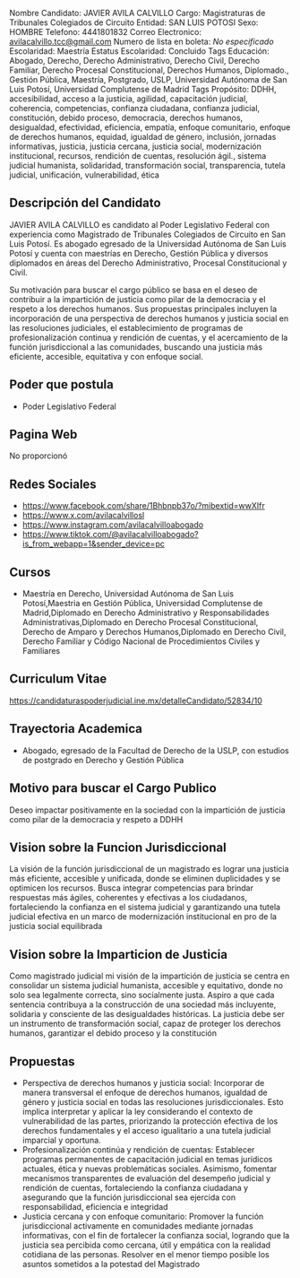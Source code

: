 Nombre Candidato: JAVIER AVILA CALVILLO
Cargo: Magistraturas de Tribunales Colegiados de Circuito
Entidad: SAN LUIS POTOSI
Sexo: HOMBRE
Telefono: 4441801832
Correo Electronico: avilacalvillo.tcc@gmail.com
Numero de lista en boleta: *No especificado*
Escolaridad: Maestría
Estatus Escolaridad: Concluido
Tags Educación: Abogado, Derecho, Derecho Administrativo, Derecho Civil, Derecho Familiar, Derecho Procesal Constitucional, Derechos Humanos, Diplomado., Gestión Pública, Maestría, Postgrado, USLP, Universidad Autónoma de San Luis Potosí, Universidad Complutense de Madrid
Tags Propósito: DDHH, accesibilidad, acceso a la justicia, agilidad, capacitación judicial, coherencia, competencias, confianza ciudadana, confianza judicial, constitución, debido proceso, democracia, derechos humanos, desigualdad, efectividad, eficiencia, empatía, enfoque comunitario, enfoque de derechos humanos, equidad, igualdad de género, inclusión, jornadas informativas, justicia, justicia cercana, justicia social, modernización institucional, recursos, rendición de cuentas, resolución ágil., sistema judicial humanista, solidaridad, transformación social, transparencia, tutela judicial, unificación, vulnerabilidad, ética


## Descripción del Candidato 

JAVIER AVILA CALVILLO es candidato al Poder Legislativo Federal con experiencia como Magistrado de Tribunales Colegiados de Circuito en San Luis Potosí. Es abogado egresado de la Universidad Autónoma de San Luis Potosí y cuenta con maestrías en Derecho, Gestión Pública y diversos diplomados en áreas del Derecho Administrativo, Procesal Constitucional y Civil. 

Su motivación para buscar el cargo público se basa en el deseo de contribuir a la impartición de justicia como pilar de la democracia y el respeto a los derechos humanos.  Sus propuestas principales incluyen la incorporación de una perspectiva de derechos humanos y justicia social en las resoluciones judiciales, el establecimiento de programas de profesionalización continua y rendición de cuentas, y el acercamiento de la función jurisdiccional a las comunidades, buscando una justicia más eficiente, accesible, equitativa y con enfoque social.


## Poder que postula

- Poder Legislativo Federal


## Pagina Web

No proporcionó


## Redes Sociales

- https://www.facebook.com/share/1Bhbnpb37o/?mibextid=wwXIfr
- https://www.x.com/avilacalvillosl
- https://www.instagram.com/avilacalvilloabogado
- https://www.tiktok.com/@avilacalvilloabogado?is_from_webapp=1&sender_device=pc


## Cursos

- Maestría en Derecho, Universidad Autónoma de San Luis Potosí,Maestria en Gestión Pública, Universidad Complutense de Madrid,Diplomado en Derecho Administrativo y Responsabilidades Administrativas,Diplomado en Derecho Procesal Constitucional, Derecho de Amparo y Derechos Humanos,Diplomado en Derecho Civil, Derecho Familiar y Código Nacional de Procedimientos Civiles y Familiares


## Curriculum Vitae

https://candidaturaspoderjudicial.ine.mx/detalleCandidato/52834/10


## Trayectoria Academica

- Abogado, egresado de la Facultad de Derecho de la USLP, con estudios de postgrado en Derecho y Gestión Pública


## Motivo para buscar el Cargo Publico

Deseo impactar positivamente en la sociedad con la impartición de justicia como pilar de la democracia y respeto a DDHH


## Vision sobre la Funcion Jurisdiccional

La visión de la función jurisdiccional de un magistrado es lograr una justicia más eficiente, accesible y unificada, donde se eliminen duplicidades y se optimicen los recursos. Busca integrar competencias para brindar respuestas más ágiles, coherentes y efectivas a los ciudadanos, fortaleciendo la confianza en el sistema judicial y garantizando una tutela judicial efectiva en un marco de modernización institucional en pro de la justicia social equilibrada


## Vision sobre la Imparticion de Justicia

Como magistrado judicial mi visión de la impartición de justicia se centra en consolidar un sistema judicial humanista, accesible y equitativo, donde no solo sea legalmente correcta, sino socialmente justa. Aspiro a que cada sentencia contribuya a la construcción de una sociedad más incluyente, solidaria y consciente de las desigualdades históricas. La justicia debe ser un instrumento de transformación social, capaz de proteger los derechos humanos, garantizar el debido proceso y la constitución


## Propuestas

- Perspectiva de derechos humanos y justicia social: Incorporar de manera transversal el enfoque de derechos humanos, igualdad de género y justicia social en todas las resoluciones jurisdiccionales. Esto implica interpretar y aplicar la ley considerando el contexto de vulnerabilidad de las partes, priorizando la protección efectiva de los derechos fundamentales y el acceso igualitario a una tutela judicial imparcial y oportuna.
- Profesionalización continúa y rendición de cuentas: Establecer programas permanentes de capacitación judicial en temas jurídicos actuales, ética y nuevas problemáticas sociales. Asimismo, fomentar mecanismos transparentes de evaluación del desempeño judicial y rendición de cuentas, fortaleciendo la confianza ciudadana y asegurando que la función jurisdiccional sea ejercida con responsabilidad, eficiencia e integridad
- Justicia cercana y con enfoque comunitario: Promover la función jurisdiccional activamente en comunidades mediante jornadas informativas, con el fin de fortalecer la confianza social, logrando que la justicia sea percibida como cercana, útil y empática con la realidad cotidiana de las personas. Resolver en el menor tiempo posible los asuntos sometidos a la potestad del Magistrado

